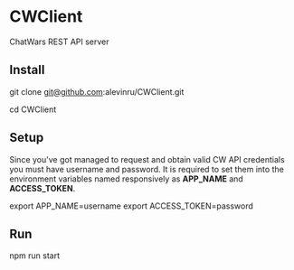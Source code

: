 # CWClient

ChatWars REST API server

## Install

git clone git@github.com:alevinru/CWClient.git

cd CWClient

## Setup

Since you've got managed to request and obtain valid CW API credentials you must have username and password.
It is required to set them into the environment variables named responsively as **APP_NAME** and **ACCESS_TOKEN**.

export APP_NAME=username
export ACCESS_TOKEN=password

## Run

npm run start
